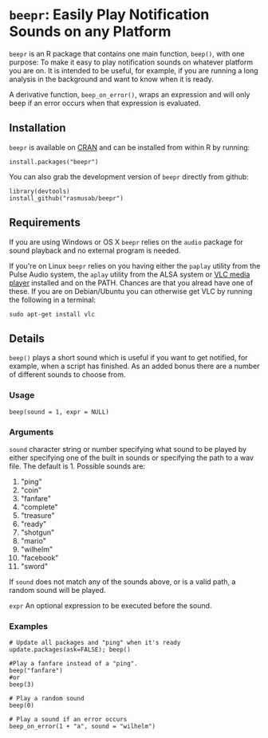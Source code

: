 `beepr`: Easily Play Notification Sounds on any Platform
========================================================

`beepr` is an R package that contains one main function, `beep()`, with one purpose: To make it easy to play notification sounds on whatever platform you are on. It is intended to be useful, for example, if you are running a long analysis in the background and want to know when it is ready. 

A derivative function, `beep_on_error()`, wraps an expression and will only beep if an error occurs when that expression is evaluated.


Installation
----------------

`beepr` is available on [CRAN](https://cran.r-project.org/) and can be installed from within R by running:

```
install.packages("beepr")
```

You can also grab the development version of `beepr` directly from github:

```
library(devtools)
install_github("rasmusab/beepr")
```

Requirements
---------------

If you are using Windows or OS X `beepr` relies on the `audio` package for sound playback and no external program is needed.

If you're on Linux `beepr` relies on you having either the `paplay` utility from the Pulse Audio system, the `aplay` utility from the ALSA system or [VLC media player](http://www.videolan.org/vlc/index.html) installed and on the PATH. Chances are that you alread have one of these. If you are on Debian/Ubuntu you can otherwise get VLC by running the following in a terminal:

```
sudo apt-get install vlc
```

Details
------------

`beep()` plays a short sound which is useful if you want to get notified, for example, when a script has finished. As an added bonus there are a number of different sounds to choose from.

### Usage

`beep(sound = 1, expr = NULL)`

### Arguments

`sound`  character string or number specifying what sound to be played by either specifying one of the built in sounds or specifying the path to a wav file. The default is 1. Possible sounds are:

1. "ping"
2. "coin"
3. "fanfare"
4. "complete"
5. "treasure"
6. "ready"
7. "shotgun"
8. "mario"
9. "wilhelm"
10. "facebook"
11. "sword"

If `sound` does not match any of the sounds above, or is a valid path, a random sound will be played.

`expr`	An optional expression to be executed before the sound.

### Examples

```
# Update all packages and "ping" when it's ready
update.packages(ask=FALSE); beep()

#Play a fanfare instead of a "ping".
beep("fanfare")
#or
beep(3)

# Play a random sound
beep(0)

# Play a sound if an error occurs
beep_on_error(1 + "a", sound = "wilhelm")
```
